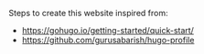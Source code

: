 Steps to create this website inspired from:
- https://gohugo.io/getting-started/quick-start/
- https://github.com/gurusabarish/hugo-profile
